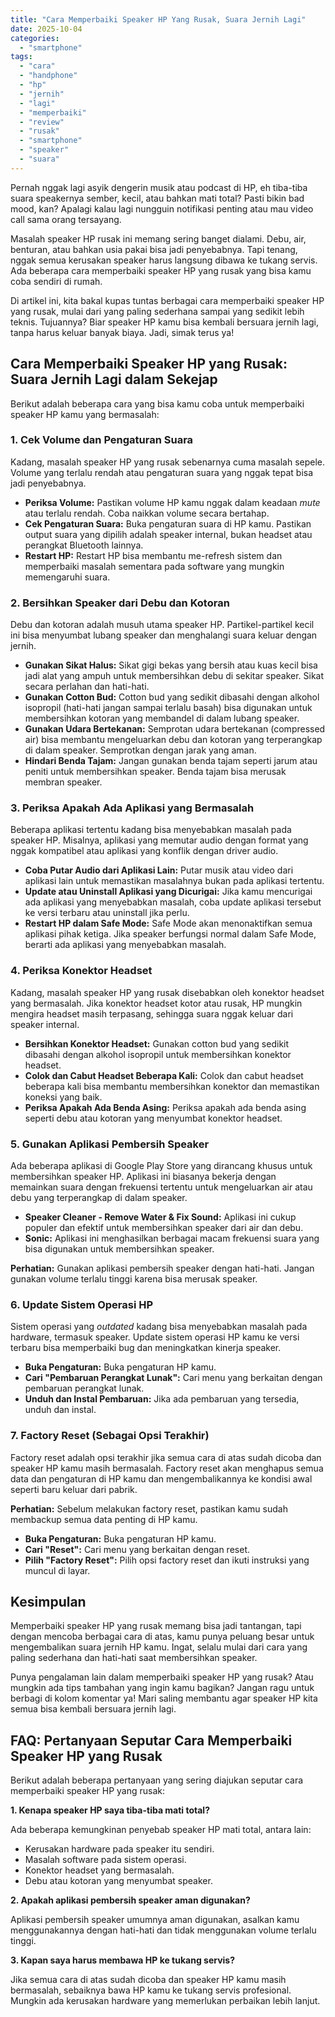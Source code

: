 ```yaml
---
title: "Cara Memperbaiki Speaker HP Yang Rusak, Suara Jernih Lagi"
date: 2025-10-04
categories: 
  - "smartphone"
tags: 
  - "cara"
  - "handphone"
  - "hp"
  - "jernih"
  - "lagi"
  - "memperbaiki"
  - "review"
  - "rusak"
  - "smartphone"
  - "speaker"
  - "suara"
---
```


Pernah nggak lagi asyik dengerin musik atau podcast di HP, eh tiba-tiba suara speakernya sember, kecil, atau bahkan mati total? Pasti bikin bad mood, kan? Apalagi kalau lagi nungguin notifikasi penting atau mau video call sama orang tersayang.

Masalah speaker HP rusak ini memang sering banget dialami. Debu, air, benturan, atau bahkan usia pakai bisa jadi penyebabnya. Tapi tenang, nggak semua kerusakan speaker harus langsung dibawa ke tukang servis. Ada beberapa cara memperbaiki speaker HP yang rusak yang bisa kamu coba sendiri di rumah.

Di artikel ini, kita bakal kupas tuntas berbagai cara memperbaiki speaker HP yang rusak, mulai dari yang paling sederhana sampai yang sedikit lebih teknis. Tujuannya? Biar speaker HP kamu bisa kembali bersuara jernih lagi, tanpa harus keluar banyak biaya. Jadi, simak terus ya!

## Cara Memperbaiki Speaker HP yang Rusak: Suara Jernih Lagi dalam Sekejap

Berikut adalah beberapa cara yang bisa kamu coba untuk memperbaiki speaker HP kamu yang bermasalah:

### 1\. Cek Volume dan Pengaturan Suara

Kadang, masalah speaker HP yang rusak sebenarnya cuma masalah sepele. Volume yang terlalu rendah atau pengaturan suara yang nggak tepat bisa jadi penyebabnya.

- **Periksa Volume:** Pastikan volume HP kamu nggak dalam keadaan _mute_ atau terlalu rendah. Coba naikkan volume secara bertahap.
- **Cek Pengaturan Suara:** Buka pengaturan suara di HP kamu. Pastikan output suara yang dipilih adalah speaker internal, bukan headset atau perangkat Bluetooth lainnya.
- **Restart HP:** Restart HP bisa membantu me-refresh sistem dan memperbaiki masalah sementara pada software yang mungkin memengaruhi suara.

### 2\. Bersihkan Speaker dari Debu dan Kotoran

Debu dan kotoran adalah musuh utama speaker HP. Partikel-partikel kecil ini bisa menyumbat lubang speaker dan menghalangi suara keluar dengan jernih.

- **Gunakan Sikat Halus:** Sikat gigi bekas yang bersih atau kuas kecil bisa jadi alat yang ampuh untuk membersihkan debu di sekitar speaker. Sikat secara perlahan dan hati-hati.
- **Gunakan Cotton Bud:** Cotton bud yang sedikit dibasahi dengan alkohol isopropil (hati-hati jangan sampai terlalu basah) bisa digunakan untuk membersihkan kotoran yang membandel di dalam lubang speaker.
- **Gunakan Udara Bertekanan:** Semprotan udara bertekanan (compressed air) bisa membantu mengeluarkan debu dan kotoran yang terperangkap di dalam speaker. Semprotkan dengan jarak yang aman.
- **Hindari Benda Tajam:** Jangan gunakan benda tajam seperti jarum atau peniti untuk membersihkan speaker. Benda tajam bisa merusak membran speaker.

### 3\. Periksa Apakah Ada Aplikasi yang Bermasalah

Beberapa aplikasi tertentu kadang bisa menyebabkan masalah pada speaker HP. Misalnya, aplikasi yang memutar audio dengan format yang nggak kompatibel atau aplikasi yang konflik dengan driver audio.

- **Coba Putar Audio dari Aplikasi Lain:** Putar musik atau video dari aplikasi lain untuk memastikan masalahnya bukan pada aplikasi tertentu.
- **Update atau Uninstall Aplikasi yang Dicurigai:** Jika kamu mencurigai ada aplikasi yang menyebabkan masalah, coba update aplikasi tersebut ke versi terbaru atau uninstall jika perlu.
- **Restart HP dalam Safe Mode:** Safe Mode akan menonaktifkan semua aplikasi pihak ketiga. Jika speaker berfungsi normal dalam Safe Mode, berarti ada aplikasi yang menyebabkan masalah.

### 4\. Periksa Konektor Headset

Kadang, masalah speaker HP yang rusak disebabkan oleh konektor headset yang bermasalah. Jika konektor headset kotor atau rusak, HP mungkin mengira headset masih terpasang, sehingga suara nggak keluar dari speaker internal.

- **Bersihkan Konektor Headset:** Gunakan cotton bud yang sedikit dibasahi dengan alkohol isopropil untuk membersihkan konektor headset.
- **Colok dan Cabut Headset Beberapa Kali:** Colok dan cabut headset beberapa kali bisa membantu membersihkan konektor dan memastikan koneksi yang baik.
- **Periksa Apakah Ada Benda Asing:** Periksa apakah ada benda asing seperti debu atau kotoran yang menyumbat konektor headset.

### 5\. Gunakan Aplikasi Pembersih Speaker

Ada beberapa aplikasi di Google Play Store yang dirancang khusus untuk membersihkan speaker HP. Aplikasi ini biasanya bekerja dengan memainkan suara dengan frekuensi tertentu untuk mengeluarkan air atau debu yang terperangkap di dalam speaker.

- **Speaker Cleaner - Remove Water & Fix Sound:** Aplikasi ini cukup populer dan efektif untuk membersihkan speaker dari air dan debu.
- **Sonic:** Aplikasi ini menghasilkan berbagai macam frekuensi suara yang bisa digunakan untuk membersihkan speaker.

**Perhatian:** Gunakan aplikasi pembersih speaker dengan hati-hati. Jangan gunakan volume terlalu tinggi karena bisa merusak speaker.

### 6\. Update Sistem Operasi HP

Sistem operasi yang _outdated_ kadang bisa menyebabkan masalah pada hardware, termasuk speaker. Update sistem operasi HP kamu ke versi terbaru bisa memperbaiki bug dan meningkatkan kinerja speaker.

- **Buka Pengaturan:** Buka pengaturan HP kamu.
- **Cari "Pembaruan Perangkat Lunak":** Cari menu yang berkaitan dengan pembaruan perangkat lunak.
- **Unduh dan Instal Pembaruan:** Jika ada pembaruan yang tersedia, unduh dan instal.

### 7\. Factory Reset (Sebagai Opsi Terakhir)

Factory reset adalah opsi terakhir jika semua cara di atas sudah dicoba dan speaker HP kamu masih bermasalah. Factory reset akan menghapus semua data dan pengaturan di HP kamu dan mengembalikannya ke kondisi awal seperti baru keluar dari pabrik.

**Perhatian:** Sebelum melakukan factory reset, pastikan kamu sudah membackup semua data penting di HP kamu.

- **Buka Pengaturan:** Buka pengaturan HP kamu.
- **Cari "Reset":** Cari menu yang berkaitan dengan reset.
- **Pilih "Factory Reset":** Pilih opsi factory reset dan ikuti instruksi yang muncul di layar.

## Kesimpulan

Memperbaiki speaker HP yang rusak memang bisa jadi tantangan, tapi dengan mencoba berbagai cara di atas, kamu punya peluang besar untuk mengembalikan suara jernih HP kamu. Ingat, selalu mulai dari cara yang paling sederhana dan hati-hati saat membersihkan speaker.

Punya pengalaman lain dalam memperbaiki speaker HP yang rusak? Atau mungkin ada tips tambahan yang ingin kamu bagikan? Jangan ragu untuk berbagi di kolom komentar ya! Mari saling membantu agar speaker HP kita semua bisa kembali bersuara jernih lagi.

## FAQ: Pertanyaan Seputar Cara Memperbaiki Speaker HP yang Rusak

Berikut adalah beberapa pertanyaan yang sering diajukan seputar cara memperbaiki speaker HP yang rusak:

**1\. Kenapa speaker HP saya tiba-tiba mati total?**

Ada beberapa kemungkinan penyebab speaker HP mati total, antara lain:

- Kerusakan hardware pada speaker itu sendiri.
- Masalah software pada sistem operasi.
- Konektor headset yang bermasalah.
- Debu atau kotoran yang menyumbat speaker.

**2\. Apakah aplikasi pembersih speaker aman digunakan?**

Aplikasi pembersih speaker umumnya aman digunakan, asalkan kamu menggunakannya dengan hati-hati dan tidak menggunakan volume terlalu tinggi.

**3\. Kapan saya harus membawa HP ke tukang servis?**

Jika semua cara di atas sudah dicoba dan speaker HP kamu masih bermasalah, sebaiknya bawa HP kamu ke tukang servis profesional. Mungkin ada kerusakan hardware yang memerlukan perbaikan lebih lanjut.
